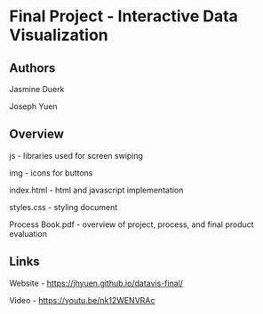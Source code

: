 Final Project - Interactive Data Visualization  
===

Authors
---
Jasmine Duerk

Joseph Yuen

Overview
---
js - libraries used for screen swiping

img - icons for buttons

index.html - html and javascript implementation

styles.css - styling document

Process Book.pdf - overview of project, process, and final product evaluation

Links
---
Website - https://jhyuen.github.io/datavis-final/

Video - https://youtu.be/nk12WENVRAc